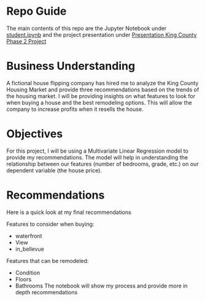 # Repo Guide
The main contents of this repo are the Jupyter Notebook under 
[student.ipynb](https://github.com/DivisiBULL/phase-2-project-King-County-housing-linear-regression/blob/main/student.ipynb)
and the project presentation under 
[Presentation King County Phase 2 Project](https://github.com/DivisiBULL/phase-2-project-King-County-housing-linear-regression/blob/main/Presentation%20King%20County%20Phase%202%20Project.pdf)

# Business Understanding
A fictional house flipping company has hired me to analyze the King County Housing Market and provide three recommendations based on the trends of the housing market. I will be providing insights on what features to look for when buying a house and the best remodeling options. This will allow the company to increase profits when it resells the house.

# Objectives
For this project, I will be using a Multivariate Linear Regression model to provide my recommendations. The model will help in understanding the relationship between our features (number of bedrooms, grade, etc.) on our dependent variable (the house price).

# Recommendations
Here is a quick look at my final recommendations

Features to consider when buying:
- waterfront
- View
- in_bellevue


Features that can be remodeled:
- Condition
- Floors
- Bathrooms
The notebook will show my process and provide more in depth recommendations
